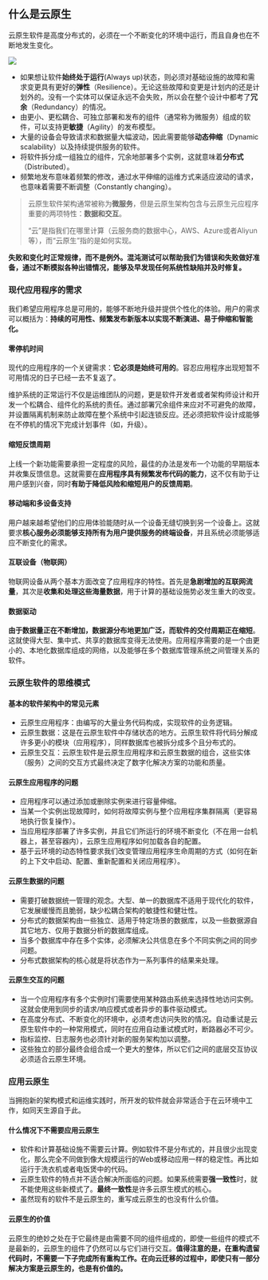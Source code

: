 什么是云原生
-----------

云原生软件是高度分布式的，必须在一个不断变化的环境中运行，而且自身也在不断地发生变化。

![](../assets/figure_1-5.png)

* 如果想让软件**始终处于运行**(Always up)状态，则必须对基础设施的故障和需求变更具有更好的**弹性**（Resilience）。无论这些故障和变更是计划内的还是计划外的。没有一个实体可以保证永远不会失败，所以会在整个设计中都考了**冗余**（Redundancy）的情况。
* 由更小、更松耦合、可独立部署和发布的组件（通常称为微服务）组成的软件，可以支持更**敏捷**（Agility）的发布模型。
* 大量的设备会导致请求和数据量大幅波动，因此需要能够**动态伸缩**（Dynamic scalability）以及持续提供服务的软件。
* 将软件拆分成一组独立的组件，冗余地部署多个实例，这就意味着**分布式**（Distributed）。
* 频繁地发布意味着频繁的修改，通过水平伸缩的运维方式来适应波动的请求，也意味着需要不断调整（Constantly changing）。

> 云原生软件架构通常被称为**微服务**，但是云原生架构包含与云原生元应程序重要的两项特性：**数据和交互**。
>
> “云”是指我们在哪里计算（云服务商的数据中心，AWS、Azure或者Aliyun等），而“云原生”指的是如何实现。

**失败和变化时正常规律，而不是例外。混沌测试可以帮助我们为错误和失败做好准备，通过不断模拟各种出错情况，能够及早发现任何系统性缺陷并及时修复。**



### 现代应用程序的需求

我们希望应用程序总是可用的，能够不断地升级并提供个性化的体验。用户的需求可以概括为：**持续的可用性、频繁发布新版本以实现不断演进、易于伸缩和智能化。**

#### 零停机时间

现代的应用程序的一个关键需求：**它必须是始终可用的**。容忍应用程序出现短暂不可用情况的日子已经一去不复返了。

维护系统的正常运行不仅是运维团队的问题，更是软件开发者或者架构师设计和开发一个松耦合、组件化的系统的责任。通过部署冗余组件来应对不可避免的故障，并设置隔离机制来防止故障在整个系统中引起连锁反应。还必须把软件设计成能够在不停机的情况下完成计划事件（如，升级）。

#### 缩短反馈周期

上线一个新功能需要承担一定程度的风险，最佳的办法是发布一个功能的早期版本并收集反馈信息。这就需要在**应用程序具有频繁发布代码的能力**，这不仅有助于让用户感到兴奋，同时**有助于降低风险和缩短用户的反馈周期**。

#### 移动端和多设备支持

用户越来越希望他们的应用体验能随时从一个设备无缝切换到另一个设备上。这就要求**核心服务必须能够支持所有为用户提供服务的终端设备**，并且系统必须能够适应不断变化的需求。

#### 互联设备（物联网）

物联网设备从两个基本方面改变了应用程序的特性。首先是**急剧增加的互联网流量**，其次是**收集和处理这些海量数据**，用于计算的基础设施势必发生重大的改变。

#### 数据驱动

**由于数据量正在不断增加，数据源分布地更加广泛，而软件的交付周期正在缩短**。这就使得大型、集中式、共享的数据库变得无法使用。应用程序需要的是一个由更小的、本地化数据库组成的网络，以及能够在多个数据库管理系统之间管理关系的软件。



### 云原生软件的思维模式

#### 基本的软件架构中的常见元素

* 云原生应用程序：由编写的大量业务代码构成，实现软件的业务逻辑。
* 云原生数据：这是在云原生软件中存储状态的地方。云原生软件将代码分解成许多更小的模块（应用程序），同样数据库也被拆分成多个且分布式的。
* 云原生交互：云原生软件是云原生应用程序和云原生数据的组合，这些实体（服务）之间的交互方式最终决定了数字化解决方案的功能和质量。

#### 云原生应用程序的问题

* 应用程序可以通过添加或删除实例来进行容量伸缩。
* 当某一个实例出现故障时，如何将故障实例与整个应用程序集群隔离（更容易地执行恢复操作）。
* 当应用程序部署了许多实例，并且它们所运行的环境不断变化（不在用一台机器上，甚至容器内），云原生应用程序如何加载各自的配置。
* 基于云环境的动态特性要求我们改变管理应用程序生命周期的方式（如何在新的上下文中启动、配置、重新配置和关闭应用程序）。

#### 云原生数据的问题

* 需要打破数据统一管理的观念。大型、单一的数据库不适用于现代化的软件，它发展缓慢而且脆弱，缺少松耦合架构的敏捷性和健壮性。
* 分布式的数据架构由一些独立、适用于特定场景的数据库，以及一些数据源自其它地方、仅用于数据分析的数据库组成。
* 当多个数据库中存在多个实体，必须解决公共信息在多个不同实例之间的同步问题。
* 分布式数据架构的核心就是将状态作为一系列事件的结果来处理。

#### 云原生交互的问题

* 当一个应用程序有多个实例时们需要使用某种路由系统来选择性地访问实例。这就会使用到同步的请求/响应模式或者异步的事件驱动模式。
* 在高度分布式、不断变化的环境中，必须考虑访问失败的情况。自动重试是云原生软件中的一种常用模式，同时在应用自动重试模式时，断路器必不可少。
* 指标监控、日志服务也必须针对新的服务架构加以调整。
* 这些独立的部分最终会组合成一个更大的整体，所以它们之间的底层交互协议必须适合云原生环境。



### 应用云原生

当拥抱新的架构模式和运维实践时，所开发的软件就会非常适合于在云环境中工作，如同天生源自于此。

#### 什么情况下不需要应用云原生

* 软件和计算基础设施不需要云计算。例如软件不是分布式的，并且很少出现变化，那么完全不同做到像大规模运行的Web或移动应用一样的稳定性。再比如运行于洗衣机或者电饭煲中的代码。
* 云原生软件的特点并不适合解决所面临的问题。如果系统需要**强一致性**时，就不能使用这些新模式了。**最终一致性**是许多云原生模式的核心。
* 虽然现有的软件不是云原生的，重写成云原生的也没有什么价值。

#### 云原生的价值

云原生的绝妙之处在于它最终是由需要不同的组件组成的，即使一些组件的模式不是最新的，云原生的组件了仍然可以与它们进行交互。**值得注意的是，在重构遗留代码时，不需要一下子完成所有重构工作。在向云迁移的过程中，即使只有一部分解决方案是云原生的，也是有价值的。**

